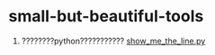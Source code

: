 # small-but-beautiful-tools

1. ????????python??????????? [show_me_the_line.py](https://github.com/keepwonder/small-but-beautiful-tools/blob/master/show_me_the_line.py)